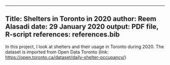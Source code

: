 ----
Title: Shelters in Toronto in 2020
author: Reem Alasadi
date: 29 January 2020
output: PDF file, R-script
references: references.bib
----

In this project, I look at shelters and their usage in Toronto during 2020. The dataset is imported from Open Data Toronto (link: https://open.toronto.ca/dataset/daily-shelter-occupancy/)

